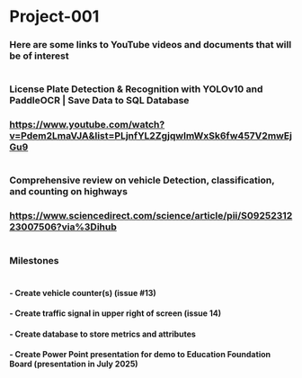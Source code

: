 # Project-001
### Here are some links to YouTube videos and documents that will be of interest
#
### License Plate Detection & Recognition with YOLOv10 and PaddleOCR | Save Data to SQL Database
### https://www.youtube.com/watch?v=Pdem2LmaVJA&list=PLjnfYL2ZgjqwImWxSk6fw457V2mwEjGu9
#
#
### Comprehensive review on vehicle Detection, classification, and counting on highways
### https://www.sciencedirect.com/science/article/pii/S0925231223007506?via%3Dihub
#
#
### Milestones
#
#### - Create vehicle counter(s) (issue #13)
#### - Create traffic signal in upper right of screen (issue 14)
#### - Create database to store metrics and attributes
#### - Create Power Point presentation for demo to Education Foundation Board (presentation in July 2025)
#

